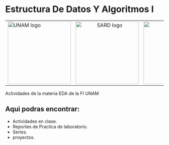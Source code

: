 # Estructura De Datos Y Algoritmos I 

<table>
  <tr>
    <td align="left" width="33%">
      <img height="200" src="https://upload.wikimedia.org/wikipedia/commons/c/ca/Escudo-UNAM-escalable.svg" alt="UNAM logo">
    </td>
    <td align="center" width="33%">
      <img height="200" src="https://imgur.com/aMA0OpO.png" alt="SARD logo">
    </td>
    <td align="right" width="33%">
      <img height="200" src="https://imgur.com/40yIkfa.png" alt="FI logo">
    </td>
  </tr>
</table>

Actividades de la materia EDA de la FI UNAM

## Aqui podras encontrar:

- Actividades en clase.
- Reportes de Practica de laboratorio.
- Series.
- proyectos.

